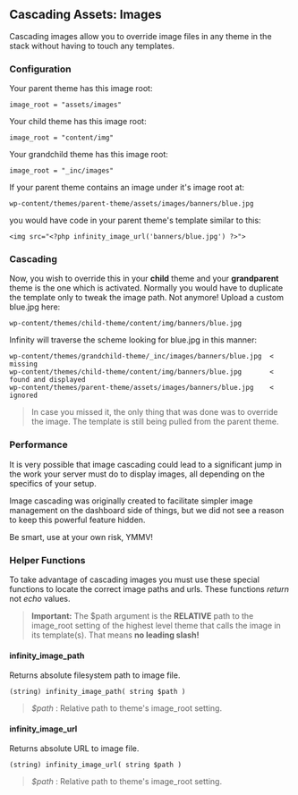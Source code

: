 ## Cascading Assets: Images

Cascading images allow you to override image files in any theme in the stack without
having to touch any templates.

<ul class="infinity-docs-menu"></ul>

### Configuration

Your parent theme has this image root:

	image_root = "assets/images"

Your child theme has this image root:

	image_root = "content/img"

Your grandchild theme has this image root:

	image_root = "_inc/images"

If your parent theme contains an image under it's image root at:

	wp-content/themes/parent-theme/assets/images/banners/blue.jpg

you would have code in your parent theme's template similar to this:

	<img src="<?php infinity_image_url('banners/blue.jpg') ?>">

### Cascading

Now, you wish to override this in your **child** theme and your **grandparent** theme is the
one which is activated. Normally you would have to duplicate the template only to tweak the
image path. Not anymore! Upload a custom blue.jpg here:

	wp-content/themes/child-theme/content/img/banners/blue.jpg

Infinity will traverse the scheme looking for blue.jpg in this manner:

	wp-content/themes/grandchild-theme/_inc/images/banners/blue.jpg  < missing
	wp-content/themes/child-theme/content/img/banners/blue.jpg       < found and displayed
	wp-content/themes/parent-theme/assets/images/banners/blue.jpg    < ignored

> In case you missed it, the only thing that was done was to override the image. The
template is still being pulled from the parent theme.

### Performance

It is very possible that image cascading could lead to a significant jump in the
work your server must do to display images, all depending on the specifics of your setup.

Image cascading was originally created to facilitate simpler image management on the dashboard
side of things, but we did not see a reason to keep this powerful feature hidden.

Be smart, use at your own risk, YMMV!

### Helper Functions

To take advantage of cascading images you must use these special functions
to locate the correct image paths and urls. These functions *return* not *echo* values.

> **Important:** The $path argument is the **RELATIVE** path to the image\_root setting
of the highest level theme that calls the image in its template(s). That means
**no leading slash!**

#### infinity\_image\_path

Returns absolute filesystem path to image file.

	(string) infinity_image_path( string $path )

> _$path_ : Relative path to theme's image\_root setting.

#### infinity\_image\_url

Returns absolute URL to image file.

	(string) infinity_image_url( string $path )

> _$path_ : Relative path to theme's image\_root setting.